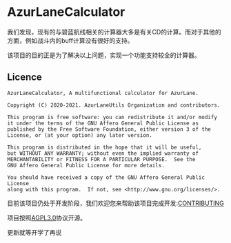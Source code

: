 # AzurLaneCalculator

我们发现，现有的与碧蓝航线相关的计算器大多是有关CD的计算。而对于其他的方面，例如战斗内的buff计算没有很好的支持。

该项目的目的正是为了解决以上问题，实现一个功能支持较全的计算器。

## Licence
```
AzurLaneCalculator, A multifunctional calculator for AzurLane.

Copyright (C) 2020-2021. AzurLaneUtils Organization and contributors.

This program is free software: you can redistribute it and/or modify
it under the terms of the GNU Affero General Public License as
published by the Free Software Foundation, either version 3 of the
License, or (at your option) any later version.

This program is distributed in the hope that it will be useful,
but WITHOUT ANY WARRANTY; without even the implied warranty of
MERCHANTABILITY or FITNESS FOR A PARTICULAR PURPOSE.  See the
GNU Affero General Public License for more details.

You should have received a copy of the GNU Affero General Public License
along with this program.  If not, see <http://www.gnu.org/licenses/>.
```

目前该项目仍处于开发阶段，我们欢迎您来帮助该项目完成开发:[CONTRIBUTING](./CONTRIBUTING.md)

项目按照[AGPL3.0](https://www.gnu.org/licenses/agpl-3.0.txt)协议开源。

更新就等开学了再说
